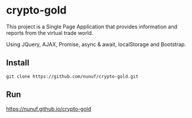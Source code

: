 # crypto-gold
This project is a Single Page Application that provides information and reports from the virtual trade world.

Using JQuery, AJAX, Promise, async & await, localStorage and Bootstrap.
## Install
```
git clone https://github.com/nunuf/crypto-gold.git
```
## Run
https://nunuf.github.io/crypto-gold
